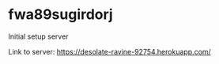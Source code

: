 # fwa89sugirdorj

Initial setup server

Link to server: https://desolate-ravine-92754.herokuapp.com/
